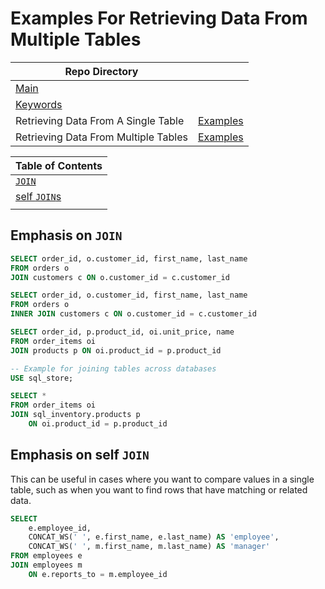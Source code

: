 # Examples For Retrieving Data From Multiple Tables

| Repo Directory |  |
|--|--|
| [Main](https://github.com/calebwagner/MySQL-playground) |  |
| [Keywords](./README.md) |  |
|  Retrieving Data From A Single Table | [Examples](./retrieving_data_from_a_single_table.md) |
|  Retrieving Data From Multiple Tables | [Examples](./retrieving_data_from_multiple_tables.md) |

| Table of Contents |
|--|
| [ `JOIN` ](#emphasis-on-join) |
| [self `JOIN`s](#emphasis-on-self-join) |
| []() |

## Emphasis on `JOIN`

```sql
SELECT order_id, o.customer_id, first_name, last_name
FROM orders o
JOIN customers c ON o.customer_id = c.customer_id
```

```sql
SELECT order_id, o.customer_id, first_name, last_name
FROM orders o
INNER JOIN customers c ON o.customer_id = c.customer_id
```

```sql
SELECT order_id, p.product_id, oi.unit_price, name
FROM order_items oi
JOIN products p ON oi.product_id = p.product_id
```

```sql
-- Example for joining tables across databases
USE sql_store;

SELECT *
FROM order_items oi
JOIN sql_inventory.products p
	ON oi.product_id = p.product_id
```

## Emphasis on self `JOIN`

This can be useful in cases where you want to compare values in a single table, such as when you want to find rows that have matching or related data.
```sql
SELECT
	e.employee_id,
    CONCAT_WS(' ', e.first_name, e.last_name) AS 'employee',
	CONCAT_WS(' ', m.first_name, m.last_name) AS 'manager'
FROM employees e
JOIN employees m
	ON e.reports_to = m.employee_id
```